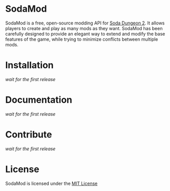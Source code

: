 # SodaMod
SodaMod is a free, open-source modding API for [Soda Dungeon 2](https://store.steampowered.com/app/946050/Soda_Dungeon_2/). It allows players to create and play as many mods as they want. SodaMod has been carefully designed to provide an elegant way to extend and modify the base features of the game, while trying to minimize conflicts between multiple mods.

# Installation
*wait for the first release*

# Documentation
*wait for the first release*

# Contribute
*wait for the first release*

# License
SodaMod is licensed under the [MIT License](https://github.com/valfvo/sodamod-loader/blob/main/LICENSE)
